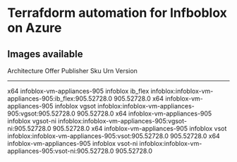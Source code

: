 # Terrafdorm automation for Infboblox on Azure

## Images available

Architecture    Offer                       Publisher    Sku       Urn                                                       Version
--------------  --------------------------  -----------  --------  --------------------------------------------------------  -----------
x64             infoblox-vm-appliances-905  infoblox     ib_flex   infoblox:infoblox-vm-appliances-905:ib_flex:905.52728.0   905.52728.0
x64             infoblox-vm-appliances-905  infoblox     vgsot     infoblox:infoblox-vm-appliances-905:vgsot:905.52728.0     905.52728.0
x64             infoblox-vm-appliances-905  infoblox     vgsot-ni  infoblox:infoblox-vm-appliances-905:vgsot-ni:905.52728.0  905.52728.0
x64             infoblox-vm-appliances-905  infoblox     vsot      infoblox:infoblox-vm-appliances-905:vsot:905.52728.0      905.52728.0
x64             infoblox-vm-appliances-905  infoblox     vsot-ni   infoblox:infoblox-vm-appliances-905:vsot-ni:905.52728.0   905.52728.0